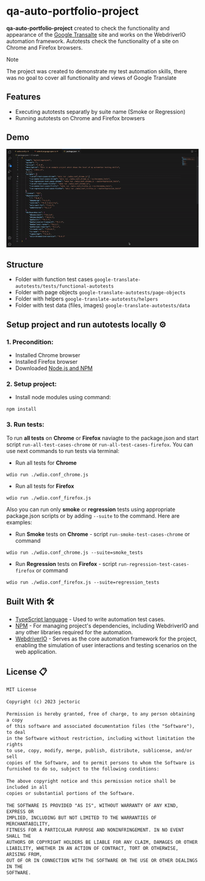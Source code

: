 # qa-auto-portfolio-project

**qa-auto-portfolio-project** created to check the functionality and appearance of the [Google Transalte](https://translate.google.com/) site and works on the WebdriverIO automation framework. Autotests check the functionality of a site on Chrome and Firefox browsers. <!--In addition to functional tests, there are also non-functional tests for checking appearance by comparing screenshots (UI Regression Tests)-->

> [!NOTE]
> The project was created to demonstrate my test automation skills, there was no goal to cover all functionality and views of Google Translate

## Features 
- Executing autotests separatly by suite name (Smoke or Regression<!-- /UI Comparison-->)
- Running autotests on Chrome and Firefox browsers
<!-- - UI Comparison autotests that allows to compare current view with predefined scrennshot 
ADD UI COMPARISON PHOTO
- Remote autotests run on CircleCI -->

## Demo
<img src="./google-translate-autotests/demo/demo.gif" width=1000/>
<!-- add presentation and ui regression screen -->

## Structure
- Folder with function test cases `google-translate-autotests/tests/functional-autotests`
- Folder with page objects `google-translate-autotests/page-objects`
- Folder with helpers `google-translate-autotests/helpers`
- Folder with test data (files, images) `google-translate-autotests/data`
<!-- - Folder with non-function test cases `` -->

## Setup project and run autotests locally ⚙️
### 1. Precondition:
- Installed Chrome browser
- Installed Firefox browser
- Downloaded [Node.js and NPM](https://radixweb.com/blog/installing-npm-and-nodejs-on-windows-and-mac)

### 2. Setup project:
- Install node modules using command:
```
npm install
```

### 3. Run tests:
To run **all tests** on **Chrome** or **Firefox** naviagte to the package.json and start script `run-all-test-cases-chrome` or `run-all-test-cases-firefox`. You can use next commands to run tests via terminal:

- Run all tests for **Chrome**
```
wdio run ./wdio.conf_chrome.js
```
- Run all tests for **Firefox**
```
wdio run ./wdio.conf_firefox.js
```

Also you can run only **smoke** or **regression** tests using appropriate package.json scripts or by adding `--suite` to the command. Here are examples:

- Run **Smoke** tests on **Chrome** - script `run-smoke-test-cases-chrome` or command
```
wdio run ./wdio.conf_chrome.js --suite=smoke_tests
```
- Run **Regression** tests on **Firefox** - script `run-regression-test-cases-firefox` or command
```
wdio run ./wdio.conf_firefox.js --suite=regression_tests
```
<!-- ADD UI REGRESSION LATER -->

## Built With 🛠
- [TypeScript language](https://www.typescriptlang.org/) - Used to write automation test cases.
- [NPM](https://www.npmjs.com/) - For managing project's dependencies, including WebdriverIO and any other libraries required for the automation.
- [WebdriverIO](https://webdriver.io/uk/) - Serves as the core automation framework for the project, enabling the simulation of user interactions and testing scenarios on the web application.
<!-- - [Pixelmatch library](https://github.com/mapbox/pixelmatch) - is utilized for visual regression testing. It allows to compare screenshots of your app UI, detecting any unexpected visual differences. -->

## License 📋

```
MIT License

Copyright (c) 2023 jectoric

Permission is hereby granted, free of charge, to any person obtaining a copy
of this software and associated documentation files (the "Software"), to deal
in the Software without restriction, including without limitation the rights
to use, copy, modify, merge, publish, distribute, sublicense, and/or sell
copies of the Software, and to permit persons to whom the Software is
furnished to do so, subject to the following conditions:

The above copyright notice and this permission notice shall be included in all
copies or substantial portions of the Software.

THE SOFTWARE IS PROVIDED "AS IS", WITHOUT WARRANTY OF ANY KIND, EXPRESS OR
IMPLIED, INCLUDING BUT NOT LIMITED TO THE WARRANTIES OF MERCHANTABILITY,
FITNESS FOR A PARTICULAR PURPOSE AND NONINFRINGEMENT. IN NO EVENT SHALL THE
AUTHORS OR COPYRIGHT HOLDERS BE LIABLE FOR ANY CLAIM, DAMAGES OR OTHER
LIABILITY, WHETHER IN AN ACTION OF CONTRACT, TORT OR OTHERWISE, ARISING FROM,
OUT OF OR IN CONNECTION WITH THE SOFTWARE OR THE USE OR OTHER DEALINGS IN THE
SOFTWARE.
```